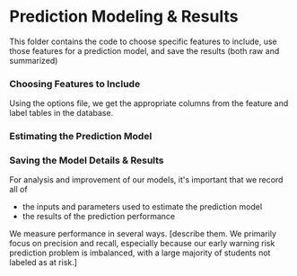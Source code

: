 # Prediction Modeling & Results

This folder contains the code to choose specific features to include, use those features for a prediction model, and save the results (both raw and summarized)

### Choosing Features to Include

Using the options file, we get the appropriate columns from the feature and label tables in the database.

### Estimating the Prediction Model


### Saving the Model Details & Results

For analysis and improvement of our models, it's important that we record all of
* the inputs and parameters used to estimate the prediction model
* the results of the prediction performance

We measure performance in several ways. [describe them. We primarily focus on precision and recall, especially because our early warning risk prediction problem is imbalanced, with a large majority of students not labeled as at risk.]